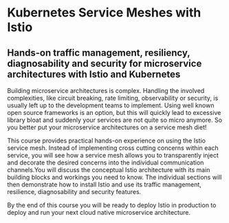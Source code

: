 # Kubernetes Service Meshes with Istio

## Hands-on traffic management, resiliency, diagnosability and security for microservice architectures with Istio and Kubernetes

Building microservice architectures is complex. Handling the involved complexities, like circuit breaking, rate limiting, observability or security, is usually left up to the development teams to implement. Using well known open source frameworks is an option, but this will quickly lead to excessive library bloat and suddenly your services are not quite so micro anymore. So you better put your microservice architectures on a service mesh diet! 

This course provides practical hands-on experience on using the Istio service mesh. Instead of implementing cross cutting concerns within each service, you will see how a service mesh allows you to transparently inject and decorate the desired concerns into the individual communication channels.You will discuss the conceptual Istio architecture with its main building blocks and workings you need to know. The individual sections will then demonstrate how to install Istio and use its traffic management, resilience, diagnosability and security features. 

By the end of this course you will be ready to deploy Istio in production to deploy and run your next cloud native microservice architecture.



















